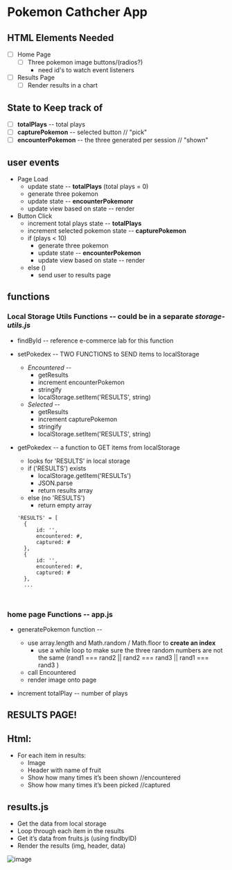 # Pokemon Cathcher App

## HTML Elements Needed
- [ ] Home Page
  - [ ] Three pokemon image buttons/(radios?)
    * need id's to watch event listeners
- [ ] Results Page
  - [ ] Render results in a chart

## State to Keep track of
- [ ] **totalPlays** -- total plays
- [ ] **capturePokemon** -- selected button // "pick"
- [ ] **encounterPokemon** -- the three generated per session // "shown"

## user events
* Page Load
  * update state -- **totalPlays** (total plays = 0)
  * generate three pokemon 
  * update state -- **encounterPokemonr**
  * update view based on state -- render
* Button Click
  * increment total plays state -- **totalPlays**
  * increment selected pokemon state -- **capturePokemon**
  * if (plays < 10) 
      * generate three pokemon 
      * update state -- **encounterPokemon**
      * update view based on state -- render
  * else () 
    * send user to results page


## functions


### Local Storage Utils Functions -- could be in a separate *storage-utils.js*
* findById -- reference e-commerce lab for this function
* setPokedex -- TWO FUNCTIONS to SEND items to localStorage 
  * *Encountered* -- 
    * getResults
    * increment encounterPokemon
    * stringify
    * localStorage.setItem('RESULTS', string)
  * *Selected* -- 
    * getResults
    * increment capturePokemon
    * stringify
    * localStorage.setItem('RESULTS', string)
* getPokedex -- a function to GET items from localStorage 
  * looks for 'RESULTS' in local storage
  * if ('RESULTS') exists 
    * localStorage.getItem('RESULTs')
    * JSON.parse
    * return results array
  * else (no 'RESULTS')
    * return empty array

  ```
  'RESULTS' = [
    {
        id: '',
        encountered: #,
        captured: #
    },
    {
        id: '',
        encountered: #,
        captured: #
    },
    ...



### home page Functions -- app.js

* generatePokemon function -- 
  * use array.length and Math.random / Math.floor to **create an index**
    *  use a while loop to make sure the three random numbers are not the same
    (rand1 === rand2 || rand2 === rand3 || rand1 === rand3 )
  * call Encountered 
  * render image onto page

* increment totalPlay -- number of plays


## RESULTS PAGE! 
## Html: 
  * For each item in results: 
      * Image
      * Header with name of fruit
      * Show how many times it’s been shown //encountered
      * Show how many times it’s been picked  //captured

## results.js
  * Get the data from local storage
  * Loop through each item in the results
  * Get it’s data from fruits.js (using findbyID)
  * Render the results (img, header, data)


![image](./assets/poke-plan.jpg)


